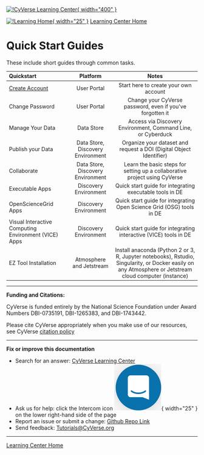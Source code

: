 [![!CyVerse Learning Center](https://github.com/tyson-swetnam/mkdocs-learning-materials-home/raw/main/assets/cyverse_learning.png "CyVerse Learning Center"){ width="400" }](https://learning.cyverse.org)

[![!Learning Home](https://github.com/tyson-swetnam/mkdocs-learning-materials-home/raw/main/assets/homeicon.png "Home"){ width="25" }](https://learning.cyverse.org) [Learning Center Home](http://learning.cyverse.org/)

# Quick Start Guides

These include short guides through common tasks.

| Quickstart | Platform | Notes |
|:-----------|:--------:|:-----:|
| [Create Account](http://learning.cyverse.org/projects/cyverse-account-creation-quickstart) | User Portal | Start here to create your own account |
| Change Password | User Portal | Change your CyVerse password, even if you\'ve forgotten it |
| Manage Your Data | Data Store | Access via Discovery Environment, Command Line, or Cyberduck |
| Publish your Data | Data Store, Discovery Environment | Organize your dataset and request a DOI (Digital Object Identifier) |
| Collaborate | Data Store, Discovery Environment | Learn the basic steps for setting up a collaborative project using CyVerse |
| Executable Apps | Discovery Environment | Quick start guide for integrating executable tools in DE |
| OpenScienceGrid Apps | Discovery Environment | Quick start guide for integrating Open Science Grid (OSG) tools in DE |
| Visual Interactive Computing Environment (VICE) Apps | Discovery Environment | Quick start guide for integrating interactive (VICE) tools in DE |
| EZ Tool Installation | Atmosphere and Jetstream  | Install anaconda (Python 2 or 3, R, Jupyter notebooks), Rstudio, Singularity, or Docker easily on any Atmosphere or Jetstream cloud computer (instance) |

------------------------------------------------------------------------

**Funding and Citations:**

CyVerse is funded entirely by the National Science Foundation under
Award Numbers DBI-0735191, DBI-1265383, and DBI-1743442.

Please cite CyVerse appropriately when you make use of our resources,
see CyVerse [citation policy](http://www.cyverse.org/acknowledge-cite-cyverse)

-----------------------------------------------------------------------

**Fix or improve this documentation**

  - Search for an answer:
     [CyVerse Learning Center](https://learning.cyverse.org)
  - Ask us for help:
    click the Intercom icon ![Intercom](https://github.com/tyson-swetnam/cyverse_manual_template_mkdocs/raw/main/assets/intercom.png){ width="25" } on the lower right-hand side of the page
  - Report an issue or submit a change:
    [Github Repo Link](https://github.com/cyverse-learning-materials/)
  - Send feedback: <Tutorials@CyVerse.org>
  
------------------------------------------------------------------------

[Learning Center Home](http://learning.cyverse.org/)